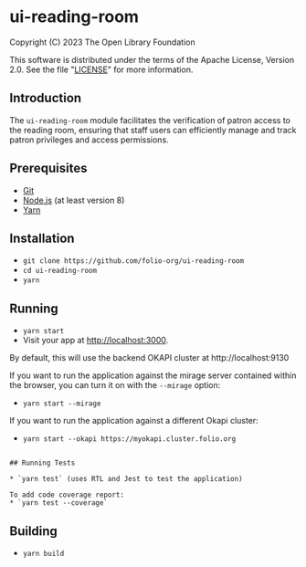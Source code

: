 # ui-reading-room

Copyright (C) 2023 The Open Library Foundation

This software is distributed under the terms of the Apache License, Version 2.0. See the file "[LICENSE](LICENSE)" for more information.

## Introduction
The `ui-reading-room` module facilitates the verification of patron access to the reading room, ensuring that staff users can efficiently manage and track patron privileges and access permissions.

## Prerequisites

* [Git](https://git-scm.com/)
* [Node.js](https://nodejs.org/) (at least version 8)
* [Yarn](https://yarnpkg.com/)

## Installation

* `git clone https://github.com/folio-org/ui-reading-room`
* `cd ui-reading-room`
* `yarn`

## Running

* `yarn start`
* Visit your app at [http://localhost:3000](http://localhost:3000).

By default, this will use the backend OKAPI cluster at
http://localhost:9130

If you want to run the application against the mirage server contained
within the browser, you can turn it on with the `--mirage` option:

* `yarn start --mirage`

If you want to run the application against a different Okapi cluster:

* `yarn start --okapi https://myokapi.cluster.folio.org`
```

## Running Tests

* `yarn test` (uses RTL and Jest to test the application)

To add code coverage report:
* `yarn test --coverage`
```

## Building

* `yarn build`

